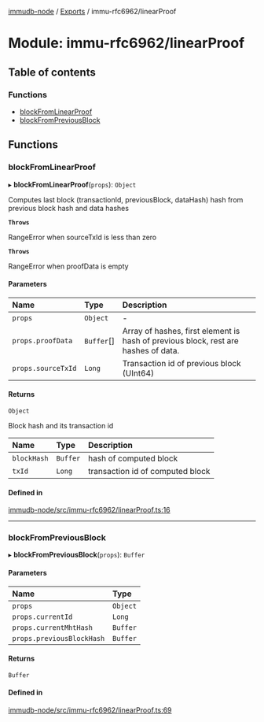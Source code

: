 [immudb-node](../README.md) / [Exports](../modules.md) / immu-rfc6962/linearProof

# Module: immu-rfc6962/linearProof

## Table of contents

### Functions

- [blockFromLinearProof](immu_rfc6962_linearProof.md#blockfromlinearproof)
- [blockFromPreviousBlock](immu_rfc6962_linearProof.md#blockfrompreviousblock)

## Functions

### blockFromLinearProof

▸ **blockFromLinearProof**(`props`): `Object`

Computes last block (transactionId, previousBlock, dataHash) hash
from previous block hash and data hashes

**`Throws`**

RangeError when sourceTxId is less than zero

**`Throws`**

RangeError when proofData is empty

#### Parameters

| Name | Type | Description |
| :------ | :------ | :------ |
| `props` | `Object` | - |
| `props.proofData` | `Buffer`[] | Array of hashes, first element is hash of previous block, rest are hashes of data. |
| `props.sourceTxId` | `Long` | Transaction id of previous block (UInt64) |

#### Returns

`Object`

Block hash and its transaction id

| Name | Type | Description |
| :------ | :------ | :------ |
| `blockHash` | `Buffer` | hash of computed block |
| `txId` | `Long` | transaction id of computed block |

#### Defined in

[immudb-node/src/immu-rfc6962/linearProof.ts:16](https://github.com/codenotary/immudb-node/blob/fe12060/immudb-node/src/immu-rfc6962/linearProof.ts#L16)

___

### blockFromPreviousBlock

▸ **blockFromPreviousBlock**(`props`): `Buffer`

#### Parameters

| Name | Type |
| :------ | :------ |
| `props` | `Object` |
| `props.currentId` | `Long` |
| `props.currentMhtHash` | `Buffer` |
| `props.previousBlockHash` | `Buffer` |

#### Returns

`Buffer`

#### Defined in

[immudb-node/src/immu-rfc6962/linearProof.ts:69](https://github.com/codenotary/immudb-node/blob/fe12060/immudb-node/src/immu-rfc6962/linearProof.ts#L69)
